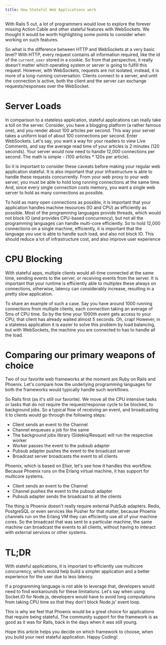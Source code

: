 ```yaml
---
title: How Stateful Web Applications work
---
```


With Rails 5 out, a lot of programmers would love to explore the forever missing Action Cable and other stateful features with WebSockets. We thought it would be worth highlighting some points to consider when working on such features.

So what is the difference between HTTP and WebSockets at a very basic level? With HTTP, every request contains all information required, like the id of the `current_user` stored in a cookie. So from that perspective, it really doesn't matter which operating system or server is going to fulfill this request. However, with WebSockets, requests are not isolated, instead, it is more of a long-running conversation. Clients connect to a server, and until the connection is active, both the client and the server can exchange requests/responses over the WebSocket.

# Server Loads

In comparison to a stateless application, stateful applications can really take a toll on the server. Consider, you have a blogging platform (a rather famous one), and you render about 100 articles per second. This way your server takes a uniform load of about 100 connections per second. Enter WebSockets. Let's say, you want a way for your readers to view Live Comments, and say the average read time of your articles is 2 minutes (120 seconds). Your server would now need to handle 12,000 connections per second. The math is simple - (100 articles * 120s per article).

So it is important to consider these caveats before making your regular web application stateful. It is also important that your infrastructure is able to handle these requests concurrently. From your web proxy to your web server, you must be able to hold long running connections at the same time. And, since every single connection costs memory, you want a single web server to hold as many connections as possible.

To hold as many open connections as possible, it is important that your application handles machine resources (IO and CPU) as efficiently as possible. Most of the programming languages provide threads, which would not block IO (and provides CPU-based concurrency), but not all the programming languages can handle multi-core efficiently. So to hold 12,000 connections on a single machine, efficiently, it is important that the language you use is able to handle such load, and also not block IO. This should reduce a lot of infrastructure cost, and also improve user experience

# CPU Blocking

With stateful apps, multiple clients would all-time connected at the same time, sending events to the server, or receiving events from the server. It is important that your runtime is efficiently able to multiplex these always on connections, otherwise, latency can considerably increase, resulting in a pretty slow application.

To share an example of such a case. Say you have around 1000 running connections from multiple clients, each connection taking an average of 5ms of CPU time. So by the time your 1000th event gets access to your CPU, that client has already waited almost 5 seconds. Oh, crap! However, in a stateless application it is easier to solve this problem by load balancing, but with WebSockets, the machine you are connected to has to handle all the load.

# Comparing our primary weapons of choice

Two of our favorite web frameworks at the moment are Ruby on Rails and Phoenix. Let's compare how the underlying programming languages for both the frameworks would typically handle such workflows.

So Rails first (as it's still our favorite). We move all the CPU intensive tasks or tasks that do not require the request/response cycle to be blocked, to background jobs. So a typical flow of receiving an event, and broadcasting it to clients would go through the following steps:

- Client sends an event to the Channel
- Channel enqueues a job for the same
- The background jobs library (Sidekiq/Resque) will run the respective worker
- Worker passes the event to the pubsub adapter
- Pubsub adapter pushes the event to the broadcast server
- Broadcast server broadcasts the event to all clients

Phoenix, which is based on Elixir, let's see how it handles this workflow. Because Phoenix runs on the Erlang virtual machine, it has support for multicore systems.

- Client sends an event to the Channel
- Channel pushes the event to the pubsub adapter
- Pubsub adapter sends the broadcast to all the clients

The thing is Phoenix doesn't really require external PubSub adapters. Redis, PostgreSQL or even services like Pusher for that matter, because Phoenix channels run on the Erlang VM they can efficiently use all of your machine cores. So the broadcast that was sent to a particular machine, the same machine can broadcast the events to all clients, without having to interact with external services or other systems.

# TL;DR

With stateful applications, it is important to efficiently use multicore concurrency, which would help build a simpler application and a better experience for the user due to less latency.

If a programming language is not able to leverage that, developers would need to find workarounds for these limitations. Let's say when using Socket.IO for Node.js, developers would have to avoid long computations from taking CPU time so that they don't block Node.js' event loop.

This is why we feel that Phoenix would be a great choice for applications that require being stateful. The community support for the framework is as good as it was for Rails, back in the days when it was still young.

Hope this article helps you decide on which framework to choose, when you build your next stateful application. Happy Coding!
